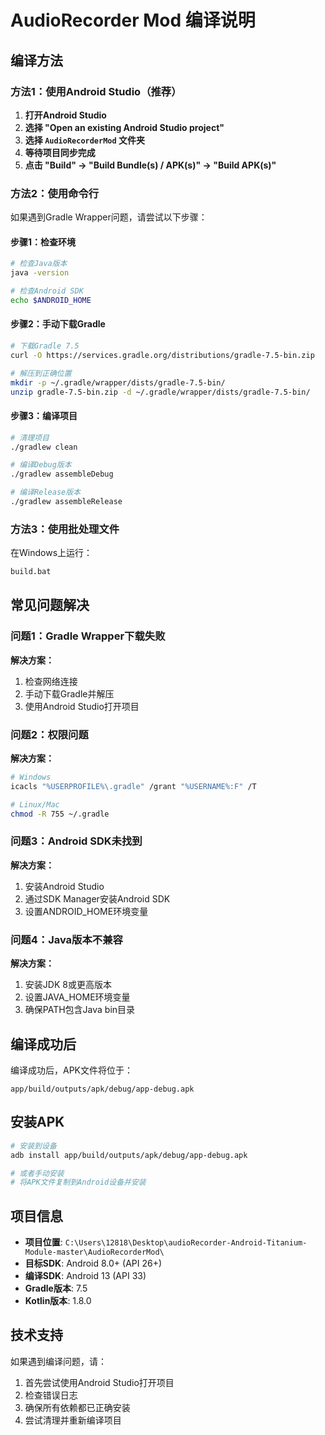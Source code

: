 # AudioRecorder Mod 编译说明

## 编译方法

### 方法1：使用Android Studio（推荐）

1. **打开Android Studio**
2. **选择 "Open an existing Android Studio project"**
3. **选择 `AudioRecorderMod` 文件夹**
4. **等待项目同步完成**
5. **点击 "Build" -> "Build Bundle(s) / APK(s)" -> "Build APK(s)"**

### 方法2：使用命令行

如果遇到Gradle Wrapper问题，请尝试以下步骤：

#### 步骤1：检查环境
```bash
# 检查Java版本
java -version

# 检查Android SDK
echo $ANDROID_HOME
```

#### 步骤2：手动下载Gradle
```bash
# 下载Gradle 7.5
curl -O https://services.gradle.org/distributions/gradle-7.5-bin.zip

# 解压到正确位置
mkdir -p ~/.gradle/wrapper/dists/gradle-7.5-bin/
unzip gradle-7.5-bin.zip -d ~/.gradle/wrapper/dists/gradle-7.5-bin/
```

#### 步骤3：编译项目
```bash
# 清理项目
./gradlew clean

# 编译Debug版本
./gradlew assembleDebug

# 编译Release版本
./gradlew assembleRelease
```

### 方法3：使用批处理文件

在Windows上运行：
```bash
build.bat
```

## 常见问题解决

### 问题1：Gradle Wrapper下载失败
**解决方案：**
1. 检查网络连接
2. 手动下载Gradle并解压
3. 使用Android Studio打开项目

### 问题2：权限问题
**解决方案：**
```bash
# Windows
icacls "%USERPROFILE%\.gradle" /grant "%USERNAME%:F" /T

# Linux/Mac
chmod -R 755 ~/.gradle
```

### 问题3：Android SDK未找到
**解决方案：**
1. 安装Android Studio
2. 通过SDK Manager安装Android SDK
3. 设置ANDROID_HOME环境变量

### 问题4：Java版本不兼容
**解决方案：**
1. 安装JDK 8或更高版本
2. 设置JAVA_HOME环境变量
3. 确保PATH包含Java bin目录

## 编译成功后

编译成功后，APK文件将位于：
```
app/build/outputs/apk/debug/app-debug.apk
```

## 安装APK

```bash
# 安装到设备
adb install app/build/outputs/apk/debug/app-debug.apk

# 或者手动安装
# 将APK文件复制到Android设备并安装
```

## 项目信息

- **项目位置**: `C:\Users\12818\Desktop\audioRecorder-Android-Titanium-Module-master\AudioRecorderMod\`
- **目标SDK**: Android 8.0+ (API 26+)
- **编译SDK**: Android 13 (API 33)
- **Gradle版本**: 7.5
- **Kotlin版本**: 1.8.0

## 技术支持

如果遇到编译问题，请：
1. 首先尝试使用Android Studio打开项目
2. 检查错误日志
3. 确保所有依赖都已正确安装
4. 尝试清理并重新编译项目 